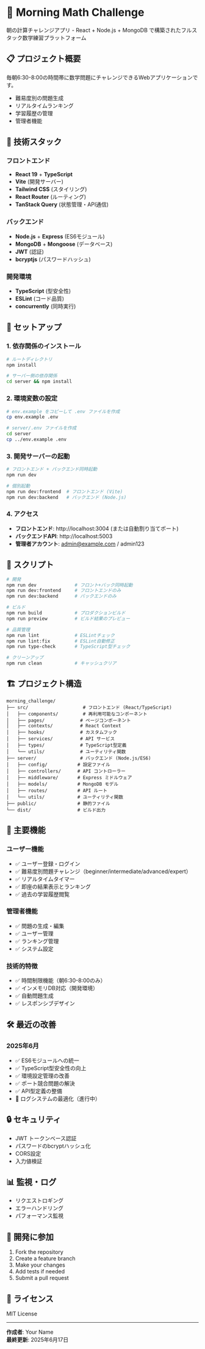 # 🌅 Morning Math Challenge

朝の計算チャレンジアプリ - React + Node.js + MongoDB で構築されたフルスタック数学練習プラットフォーム

## 📋 **プロジェクト概要**

毎朝6:30-8:00の時間帯に数学問題にチャレンジできるWebアプリケーションです。
- 難易度別の問題生成
- リアルタイムランキング
- 学習履歴の管理
- 管理者機能

## 🚀 **技術スタック**

### フロントエンド
- **React 19** + **TypeScript**
- **Vite** (開発サーバー)
- **Tailwind CSS** (スタイリング)
- **React Router** (ルーティング)
- **TanStack Query** (状態管理・API通信)

### バックエンド
- **Node.js** + **Express** (ES6モジュール)
- **MongoDB** + **Mongoose** (データベース)
- **JWT** (認証)
- **bcryptjs** (パスワードハッシュ)

### 開発環境
- **TypeScript** (型安全性)
- **ESLint** (コード品質)
- **concurrently** (同時実行)

## 🔧 **セットアップ**

### 1. 依存関係のインストール
```bash
# ルートディレクトリ
npm install

# サーバー側の依存関係
cd server && npm install
```

### 2. 環境変数の設定
```bash
# env.example をコピーして .env ファイルを作成
cp env.example .env

# server/.env ファイルを作成
cd server
cp ../env.example .env
```

### 3. 開発サーバーの起動
```bash
# フロントエンド + バックエンド同時起動
npm run dev

# 個別起動
npm run dev:frontend  # フロントエンド (Vite)
npm run dev:backend   # バックエンド (Node.js)
```

### 4. アクセス
- **フロントエンド**: http://localhost:3004 (または自動割り当てポート)
- **バックエンドAPI**: http://localhost:5003
- **管理者アカウント**: admin@example.com / admin123

## 📝 **スクリプト**

```bash
# 開発
npm run dev              # フロント+バック同時起動
npm run dev:frontend     # フロントエンドのみ
npm run dev:backend      # バックエンドのみ

# ビルド
npm run build            # プロダクションビルド
npm run preview          # ビルド結果のプレビュー

# 品質管理
npm run lint             # ESLintチェック
npm run lint:fix         # ESLint自動修正
npm run type-check       # TypeScript型チェック

# クリーンアップ
npm run clean            # キャッシュクリア
```

## 🏗️ **プロジェクト構造**

```
morning_challenge/
├── src/                    # フロントエンド (React/TypeScript)
│   ├── components/         # 再利用可能なコンポーネント
│   ├── pages/             # ページコンポーネント
│   ├── contexts/          # React Context
│   ├── hooks/             # カスタムフック
│   ├── services/          # API サービス
│   ├── types/             # TypeScript型定義
│   └── utils/             # ユーティリティ関数
├── server/                # バックエンド (Node.js/ES6)
│   ├── config/           # 設定ファイル
│   ├── controllers/      # API コントローラー
│   ├── middleware/       # Express ミドルウェア
│   ├── models/           # MongoDB モデル
│   ├── routes/           # API ルート
│   └── utils/            # ユーティリティ関数
├── public/               # 静的ファイル
└── dist/                 # ビルド出力
```

## 🎯 **主要機能**

### ユーザー機能
- ✅ ユーザー登録・ログイン
- ✅ 難易度別問題チャレンジ（beginner/intermediate/advanced/expert）
- ✅ リアルタイムタイマー
- ✅ 即座の結果表示とランキング
- ✅ 過去の学習履歴閲覧

### 管理者機能
- ✅ 問題の生成・編集
- ✅ ユーザー管理
- ✅ ランキング管理
- ✅ システム設定

### 技術的特徴
- ✅ 時間制限機能（朝6:30-8:00のみ）
- ✅ インメモリDB対応（開発環境）
- ✅ 自動問題生成
- ✅ レスポンシブデザイン

## 🛠️ **最近の改善**

### 2025年6月
- ✅ ES6モジュールへの統一
- ✅ TypeScript型安全性の向上
- ✅ 環境設定管理の改善
- ✅ ポート競合問題の解決
- ✅ API型定義の整備
- 🔄 ログシステムの最適化（進行中）

## 🔒 **セキュリティ**

- JWT トークンベース認証
- パスワードのbcryptハッシュ化
- CORS設定
- 入力値検証

## 📊 **監視・ログ**

- リクエストロギング
- エラーハンドリング
- パフォーマンス監視

## 🤝 **開発に参加**

1. Fork the repository
2. Create a feature branch
3. Make your changes
4. Add tests if needed
5. Submit a pull request

## 📄 **ライセンス**

MIT License

---

**作成者**: Your Name  
**最終更新**: 2025年6月17日
